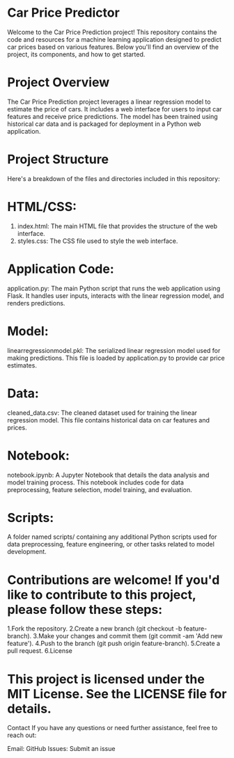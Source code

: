 # Car Price Predictor
Welcome to the Car Price Prediction project! This repository contains the code and resources for a machine learning application designed to predict car prices based on various features. Below you'll find an overview of the project, its components, and how to get started.

# Project Overview
The Car Price Prediction project leverages a linear regression model to estimate the price of cars. It includes a web interface for users to input car features and receive price predictions. The model has been trained using historical car data and is packaged for deployment in a Python web application.

# Project Structure
Here's a breakdown of the files and directories included in this repository:

# HTML/CSS:

1. index.html: The main HTML file that provides the structure of the web interface.
2. styles.css: The CSS file used to style the web interface.

# Application Code: 
application.py: The main Python script that runs the web application using Flask. It handles user inputs, interacts with the linear regression model, and renders predictions.

# Model:
linearregressionmodel.pkl: The serialized linear regression model used for making predictions. This file is loaded by application.py to provide car price estimates.

# Data:
cleaned_data.csv: The cleaned dataset used for training the linear regression model. This file contains historical data on car features and prices.

# Notebook:
notebook.ipynb: A Jupyter Notebook that details the data analysis and model training process. This notebook includes code for data preprocessing, feature selection, model training, and evaluation.

# Scripts:
A folder named scripts/ containing any additional Python scripts used for data preprocessing, feature engineering, or other tasks related to model development.

# Contributions are welcome! If you'd like to contribute to this project, please follow these steps:

1.Fork the repository.
2.Create a new branch (git checkout -b feature-branch).
3.Make your changes and commit them (git commit -am 'Add new feature').
4.Push to the branch (git push origin feature-branch).
5.Create a pull request.
6.License

# This project is licensed under the MIT License. See the LICENSE file for details.

Contact
If you have any questions or need further assistance, feel free to reach out:

Email:
GitHub Issues: Submit an issue

